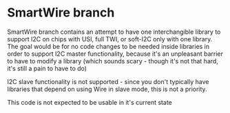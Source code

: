 SmartWire branch
=========

SmartWire branch contains an attempt to have one interchangible library to support I2C on chips with USI, full TWI, or soft-I2C only with one library. The goal would be for no code changes to be needed inside libraries in order to support I2C master functionality, because it's an unpleasant barrier to have to modify a library (which sounds scary - though it's not that hard, it's still a pain to have to do) 

I2C slave functionality is not supported - since you don't typically have libraries that depend on using Wire in slave mode, this is not a priority.

This code is not expected to be usable in it's current state
